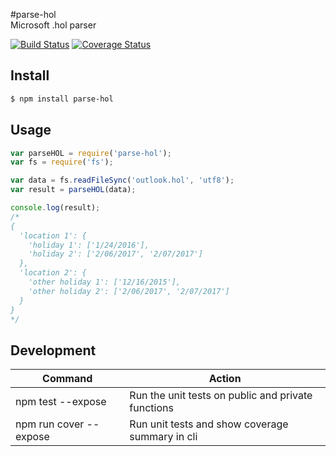 #parse-hol  
Microsoft .hol parser  

[![Build Status](https://travis-ci.org/Ryan-Bell/parse-hol.svg?branch=master)](https://travis-ci.org/Ryan-Bell/parse-hol)
[![Coverage Status](https://coveralls.io/repos/github/Ryan-Bell/parse-hol/badge.svg?branch=master)](https://coveralls.io/github/Ryan-Bell/parse-hol?branch=master)

Install
-------

```sh
$ npm install parse-hol
```

Usage
-----

```js
var parseHOL = require('parse-hol');
var fs = require('fs');

var data = fs.readFileSync('outlook.hol', 'utf8');
var result = parseHOL(data);

console.log(result);
/*
{
  'location 1': {
    'holiday 1': ['1/24/2016'],
    'holiday 2': ['2/06/2017', '2/07/2017']
  },
  'location 2': {
    'other holiday 1': ['12/16/2015'],
    'other holiday 2': ['2/06/2017', '2/07/2017']
  }
}
*/
```


Development
-----
| Command | Action |
| ------- | ------ |
| npm test --expose | Run the unit tests on public and private functions |
| npm run cover --expose | Run unit tests and show coverage summary in cli |

